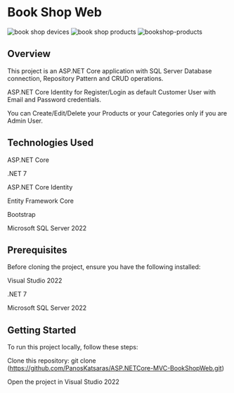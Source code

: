 # Book Shop Web
![book shop devices](https://github.com/PanosKatsaras/ASP.NETCore-MVC-BookShopWeb/assets/93729093/4a53b7c2-79a8-4537-9dab-f6881352c669)
![book shop products](https://github.com/PanosKatsaras/ASP.NETCore-MVC-BookShopWeb/assets/93729093/0ec9e236-954b-449b-8d48-efd01ef109fb)
![bookshop-products](https://github.com/PanosKatsaras/ASP.NETCore-MVC-BookShopWeb/assets/93729093/d3f43baa-d010-4923-982a-a08dc41516f2)

## Overview

This project is an ASP.NET Core application with SQL Server Database connection, Repository Pattern and CRUD operations.

ASP.NET Core Identity for Register/Login as default Customer User with Email and Password credentials.

You can Create/Edit/Delete your Products or your Categories only if you are Admin User.

## Technologies Used
ASP.NET Core

.NET 7

ASP.NET Core Identity

Entity Framework Core

Bootstrap

Microsoft SQL Server 2022

## Prerequisites
Before cloning the project, ensure you have the following installed:

Visual Studio 2022

.NET 7

Microsoft SQL Server 2022

## Getting Started
To run this project locally, follow these steps:

Clone this repository: git clone (https://github.com/PanosKatsaras/ASP.NETCore-MVC-BookShopWeb.git)

Open the project in Visual Studio 2022
